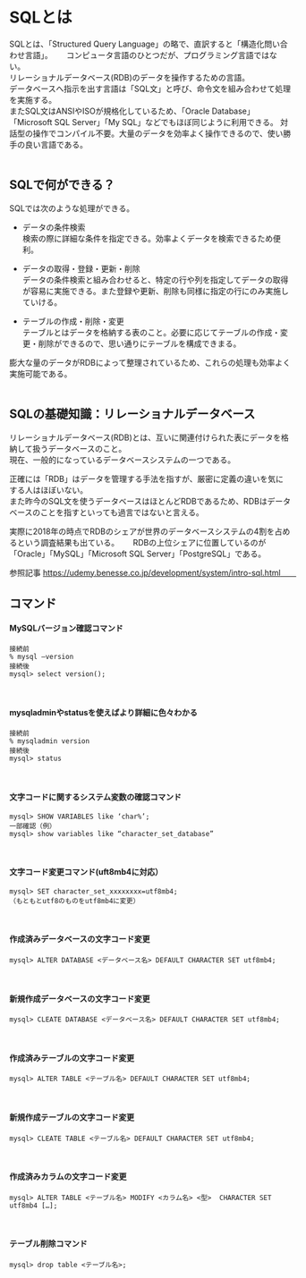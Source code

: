 # SQLとは
SQLとは、「Structured Query Language」の略で、直訳すると「構造化問い合わせ言語」。　　
コンピュータ言語のひとつだが、プログラミング言語ではない。  
リレーショナルデータベース(RDB)のデータを操作するための言語。  
データベースへ指示を出す言語は「SQL文」と呼び、命令文を組み合わせて処理を実施する。  
またSQL文はANSIやISOが規格化しているため、「Oracle Database」「Microsoft SQL Server」「My SQL」などでもほぼ同じように利用できる。
対話型の操作でコンパイル不要。大量のデータを効率よく操作できるので、使い勝手の良い言語である。  
<br>

## SQLで何ができる？
SQLでは次のような処理ができる。  

- データの条件検索  
検索の際に詳細な条件を指定できる。効率よくデータを検索できるため便利。　　  

- データの取得・登録・更新・削除  
データの条件検索と組み合わせると、特定の行や列を指定してデータの取得が容易に実施できる。また登録や更新、削除も同様に指定の行にのみ実施していける。  
  
- テーブルの作成・削除・変更  
テーブルとはデータを格納する表のこと。必要に応じてテーブルの作成・変更・削除ができるので、思い通りにテーブルを構成できまる。  
  
膨大な量のデータがRDBによって整理されているため、これらの処理も効率よく実施可能である。  
<br>

## SQLの基礎知識：リレーショナルデータベース
リレーショナルデータベース(RDB)とは、互いに関連付けられた表にデータを格納して扱うデータベースのこと。  
現在、一般的になっているデータベースシステムの一つである。  

正確には「RDB」はデータを管理する手法を指すが、厳密に定義の違いを気にする人はほぼいない。  
また昨今のSQL文を使うデータベースはほとんどRDBであるため、RDBはデータベースのことを指すといっても過言ではないと言える。　　

実際に2018年の時点でRDBのシェアが世界のデータベースシステムの4割を占めるという調査結果も出ている。　　
RDBの上位シェアに位置しているのが「Oracle」「MySQL」「Microsoft SQL Server」「PostgreSQL」である。
<br>


参照記事
https://udemy.benesse.co.jp/development/system/intro-sql.html　　
<br>

## コマンド
#### MySQLバージョン確認コマンド
```
接続前
% mysql —version
接続後
mysql> select version();
```
<br>

#### mysqladminやstatusを使えばより詳細に色々わかる
```
接続前
% mysqladmin version
接続後
mysql> status
```
<br>

#### 文字コードに関するシステム変数の確認コマンド
```
mysql> SHOW VARIABLES like ‘char%’;
一部確認（例）
mysql> show variables like “character_set_database”
```
<br>

#### 文字コード変更コマンド(uft8mb4に対応）
```
mysql> SET character_set_xxxxxxxx=utf8mb4;
（もともとutf8のものをutf8mb4に変更）
```
<br>

#### 作成済みデータベースの文字コード変更
```
mysql> ALTER DATABASE <データベース名> DEFAULT CHARACTER SET utf8mb4;
```
<br>

#### 新規作成データベースの文字コード変更
```
mysql> CLEATE DATABASE <データベース名> DEFAULT CHARACTER SET utf8mb4;
```
<br>

#### 作成済みテーブルの文字コード変更
```
mysql> ALTER TABLE <テーブル名> DEFAULT CHARACTER SET utf8mb4;
```
<br>

#### 新規作成テーブルの文字コード変更
```
mysql> CLEATE TABLE <テーブル名> DEFAULT CHARACTER SET utf8mb4;
```
<br>

#### 作成済みカラムの文字コード変更
```
mysql> ALTER TABLE <テーブル名> MODIFY <カラム名> <型>  CHARACTER SET utf8mb4 […];
```
<br>

#### テーブル削除コマンド
```
mysql> drop table <テーブル名>;
```
